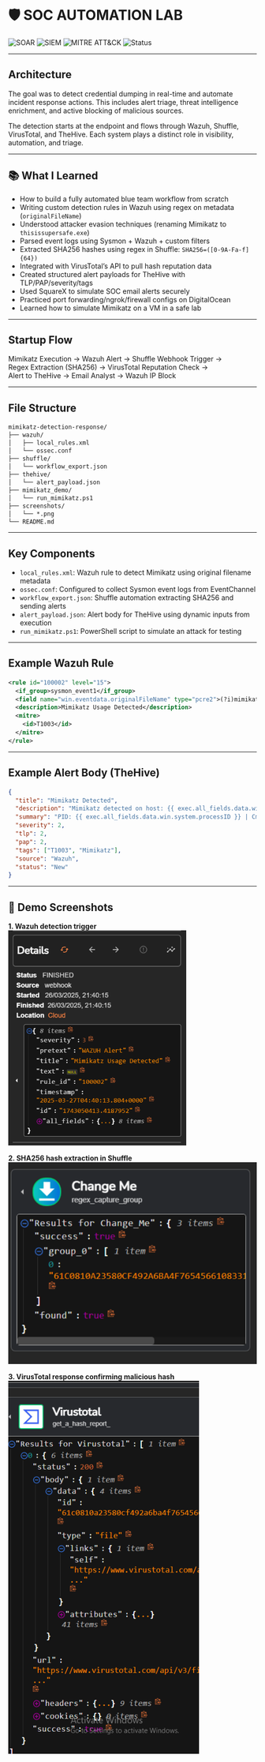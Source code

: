 # 🛡️ SOC AUTOMATION LAB

![SOAR](https://img.shields.io/badge/SOAR-Shuffle-blue)
![SIEM](https://img.shields.io/badge/SIEM-Wazuh-yellow)
![MITRE ATT&CK](https://img.shields.io/badge/MITRE-T1003-red)
![Status](https://img.shields.io/badge/Status-Completed-brightgreen)

---

## Architecture

The goal was to detect credential dumping in real-time and automate incident response actions. This includes alert triage, threat intelligence enrichment, and active blocking of malicious sources.

The detection starts at the endpoint and flows through Wazuh, Shuffle, VirusTotal, and TheHive. Each system plays a distinct role in visibility, automation, and triage.

---

## 📚 What I Learned

- How to build a fully automated blue team workflow from scratch
- Writing custom detection rules in Wazuh using regex on metadata (`originalFileName`)
- Understood attacker evasion techniques (renaming Mimikatz to `thisissupersafe.exe`)
- Parsed event logs using Sysmon + Wazuh + custom filters
- Extracted SHA256 hashes using regex in Shuffle: `SHA256=([0-9A-Fa-f]{64})`
- Integrated with VirusTotal’s API to pull hash reputation data
- Created structured alert payloads for TheHive with TLP/PAP/severity/tags
- Used SquareX to simulate SOC email alerts securely
- Practiced port forwarding/ngrok/firewall configs on DigitalOcean
- Learned how to simulate Mimikatz on a VM in a safe lab

---

## Startup Flow

Mimikatz Execution → Wazuh Alert → Shuffle Webhook Trigger →  
Regex Extraction (SHA256) → VirusTotal Reputation Check →  
Alert to TheHive → Email Analyst → Wazuh IP Block

---

## File Structure

```text
mimikatz-detection-response/
├── wazuh/
│   ├── local_rules.xml
│   └── ossec.conf
├── shuffle/
│   └── workflow_export.json
├── thehive/
│   └── alert_payload.json
├── mimikatz_demo/
│   └── run_mimikatz.ps1
├── screenshots/
│   └── *.png
└── README.md
```

---

## Key Components

- `local_rules.xml`: Wazuh rule to detect Mimikatz using original filename metadata
- `ossec.conf`: Configured to collect Sysmon event logs from EventChannel
- `workflow_export.json`: Shuffle automation extracting SHA256 and sending alerts
- `alert_payload.json`: Alert body for TheHive using dynamic inputs from execution
- `run_mimikatz.ps1`: PowerShell script to simulate an attack for testing

---

## Example Wazuh Rule

```xml
<rule id="100002" level="15">
  <if_group>sysmon_event1</if_group>
  <field name="win.eventdata.originalFileName" type="pcre2">(?i)mimikatz\.exe</field>
  <description>Mimikatz Usage Detected</description>
  <mitre>
    <id>T1003</id>
  </mitre>
</rule>
```

---

## Example Alert Body (TheHive)

```json
{
  "title": "Mimikatz Detected",
  "description": "Mimikatz detected on host: {{ exec.all_fields.data.win.system.computer }}",
  "summary": "PID: {{ exec.all_fields.data.win.system.processID }} | Cmd: {{ exec.all_fields.data.win.eventdata.commandLine }}",
  "severity": 2,
  "tlp": 2,
  "pap": 2,
  "tags": ["T1003", "Mimikatz"],
  "source": "Wazuh",
  "status": "New"
}
```
---

## 📸 Demo Screenshots

**1. Wazuh detection trigger**
![Wazuh detection](./Wazuhdetection.png)

**2. SHA256 hash extraction in Shuffle**
![Hash captured](./hashcaptured.png)

**3. VirusTotal response confirming malicious hash**
![VirusTotal Result](./virustotalreceivedhash.png)
